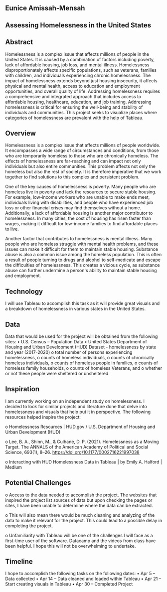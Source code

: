 ## Eunice Amissah-Mensah

## Assessing Homelessness in the United States

## Abstract
Homelessness is a complex issue that affects millions of people in the United States. It is caused by a combination of factors including poverty, lack of affordable housing, job loss, and mental illness. Homelessness disproportionately affects specific populations, such as veterans, families with children, and individuals experiencing chronic homelessness. The impact of homelessness extends beyond just housing insecurity, it affects physical and mental health, access to education and employment opportunities, and overall quality of life. Addressing homelessness requires a comprehensive and integrated approach that includes access to affordable housing, healthcare, education, and job training. Addressing homelessness is critical for ensuring the well-being and stability of individuals and communities. This project seeks to visualize places where categories of homelessness are prevalent with the help of  Tableau.

## Overview
Homelessness is a complex issue that affects millions of people worldwide. It encompasses a wide range of circumstances and conditions, from those who are temporarily homeless to those who are chronically homeless. The effects of homelessness are far-reaching and can impact not only individuals but also entire communities. This problem affects not only the homeless but also the rest of society. It is therefore imperative that we work together to find solutions to this complex and persistent problem.

One of the key causes of homelessness is poverty. Many people who are homeless live in poverty and lack the resources to secure stable housing. For example, low-income workers who are unable to make ends meet, individuals living with disabilities, and people who have experienced job loss or other financial crises may find themselves without a home. Additionally, a lack of affordable housing is another major contributor to homelessness. In many cities, the cost of housing has risen faster than wages, making it difficult for low-income families to find affordable places to live.

Another factor that contributes to homelessness is mental illness. Many people who are homeless struggle with mental health problems, and these issues can make it difficult for them to maintain stable housing. Substance abuse is also a common issue among the homeless population. This is often a result of people turning to drugs and alcohol to self-medicate and escape the difficulties of homelessness. This creates a vicious cycle, as substance abuse can further undermine a person's ability to maintain stable housing and employment.

## Technology
I will use Tableau to accomplish this task as it will provide great visuals and a breakdown of homelessness in various states in the United States.

## Data
Data that would be used for the project will be obtained from the following sites:
•	U.S. Census – Population Data
•	United States Department of Housing and Urban Development (HUD) Dataset - homelessness by state and year (2017-2020)
o	 total number of persons experiencing homelessness, 
o	counts of homeless individuals, 
o	counts of chronically homeless individuals, 
o	counts of homeless people in families, 
o	counts of homeless family households, 
o	counts of homeless Veterans, and 
o	whether or not these people were sheltered or unsheltered.

## Inspiration
I am currently working on an independent study on homelessness. I decided to look for similar projects and literature done that delve into homelessness and visuals that help put it in perspective. The following resources helped inspire the project:

o	Homelessness Resources | HUD.gov / U.S. Department of Housing and Urban Development (HUD)

o	Lee, B. A., Shinn, M., & Culhane, D. P. (2021). Homelessness as a Moving Target. The ANNALS of the American Academy of Political and Social Science, 693(1), 8–26. https://doi.org/10.1177/0002716221997038

o	Interacting with HUD Homelessness Data in Tableau | by Emily A. Halford | Medium

## Potential Challenges

o Access to the data needed to accomplish the project. The websites that inspired the project list sources of data but upon checking the pages or sites, I have been unable to determine where the data can be extracted. 

o This will also mean there would be much cleaning and analyzing of the data to make it relevant for the project. This could lead to a possible delay in completing the project.

o Unfamiliarity with Tableau will be one of the challenges I will face as a first-time user of the software. Datacamp and the videos from class have been helpful. I hope this will not be overwhelming to undertake.

## Timeline

I hope to accomplish the following tasks on the following dates:
•	Apr 5 – Data collected
•	Apr 14 – Data cleaned and loaded within Tableau
•	Apr 21 – Start creating visuals in Tableau
•	Apr 30 – Completed Project

